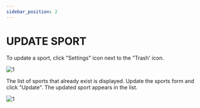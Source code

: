 ```yaml
---
sidebar_position: 2
---
```


# UPDATE SPORT

To update a sport, click "Settings" icon next to the "Trash' icon.

![1](/imagens/novoesporte.png)

The list of sports that already exist is displayed. Update the sports form and click "Update". The updated sport appears in the list.

![1](/imagens/atualizaresporte.png)
